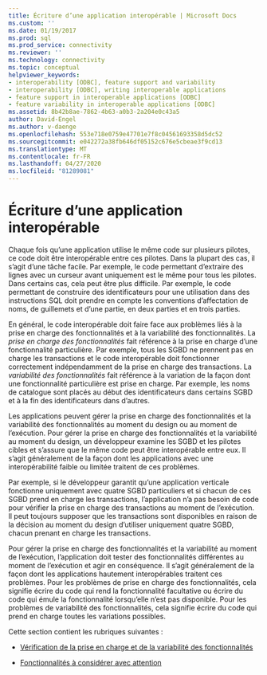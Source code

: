 ```yaml
---
title: Écriture d’une application interopérable | Microsoft Docs
ms.custom: ''
ms.date: 01/19/2017
ms.prod: sql
ms.prod_service: connectivity
ms.reviewer: ''
ms.technology: connectivity
ms.topic: conceptual
helpviewer_keywords:
- interoperability [ODBC], feature support and variability
- interoperability [ODBC], writing interoperable applications
- feature support in interoperable applications [ODBC]
- feature variability in interoperable applications [ODBC]
ms.assetid: 8b42b8ae-7862-4b63-a0b3-2a204e0c43a5
author: David-Engel
ms.author: v-daenge
ms.openlocfilehash: 553e718e0759e47701e7f8c04561693358d5dc52
ms.sourcegitcommit: e042272a38fb646df05152c676e5cbeae3f9cd13
ms.translationtype: MT
ms.contentlocale: fr-FR
ms.lasthandoff: 04/27/2020
ms.locfileid: "81289081"
---
```

# <a name="writing-an-interoperable-application"></a>Écriture d’une application interopérable
Chaque fois qu’une application utilise le même code sur plusieurs pilotes, ce code doit être interopérable entre ces pilotes. Dans la plupart des cas, il s’agit d’une tâche facile. Par exemple, le code permettant d’extraire des lignes avec un curseur avant uniquement est le même pour tous les pilotes. Dans certains cas, cela peut être plus difficile. Par exemple, le code permettant de construire des identificateurs pour une utilisation dans des instructions SQL doit prendre en compte les conventions d’affectation de noms, de guillemets et d’une partie, en deux parties et en trois parties.  
  
 En général, le code interopérable doit faire face aux problèmes liés à la prise en charge des fonctionnalités et à la variabilité des fonctionnalités. La *prise en charge des fonctionnalités* fait référence à la prise en charge d’une fonctionnalité particulière. Par exemple, tous les SGBD ne prennent pas en charge les transactions et le code interopérable doit fonctionner correctement indépendamment de la prise en charge des transactions. La *variabilité des fonctionnalités* fait référence à la variation de la façon dont une fonctionnalité particulière est prise en charge. Par exemple, les noms de catalogue sont placés au début des identificateurs dans certains SGBD et à la fin des identificateurs dans d’autres.  
  
 Les applications peuvent gérer la prise en charge des fonctionnalités et la variabilité des fonctionnalités au moment du design ou au moment de l’exécution. Pour gérer la prise en charge des fonctionnalités et la variabilité au moment du design, un développeur examine les SGBD et les pilotes cibles et s’assure que le même code peut être interopérable entre eux. Il s’agit généralement de la façon dont les applications avec une interopérabilité faible ou limitée traitent de ces problèmes.  
  
 Par exemple, si le développeur garantit qu’une application verticale fonctionne uniquement avec quatre SGBD particuliers et si chacun de ces SGBD prend en charge les transactions, l’application n’a pas besoin de code pour vérifier la prise en charge des transactions au moment de l’exécution. Il peut toujours supposer que les transactions sont disponibles en raison de la décision au moment du design d’utiliser uniquement quatre SGBD, chacun prenant en charge les transactions.  
  
 Pour gérer la prise en charge des fonctionnalités et la variabilité au moment de l’exécution, l’application doit tester des fonctionnalités différentes au moment de l’exécution et agir en conséquence. Il s’agit généralement de la façon dont les applications hautement interopérables traitent ces problèmes. Pour les problèmes de prise en charge des fonctionnalités, cela signifie écrire du code qui rend la fonctionnalité facultative ou écrire du code qui émule la fonctionnalité lorsqu’elle n’est pas disponible. Pour les problèmes de variabilité des fonctionnalités, cela signifie écrire du code qui prend en charge toutes les variations possibles.  
  
 Cette section contient les rubriques suivantes :  
  
-   [Vérification de la prise en charge et de la variabilité des fonctionnalités](../../../odbc/reference/develop-app/checking-feature-support-and-variability.md)  
  
-   [Fonctionnalités à considérer avec attention](../../../odbc/reference/develop-app/features-to-watch-for.md)
